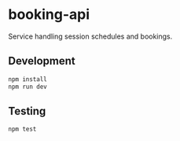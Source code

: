 # booking-api

Service handling session schedules and bookings.

## Development

```bash
npm install
npm run dev
```

## Testing

```bash
npm test
```
